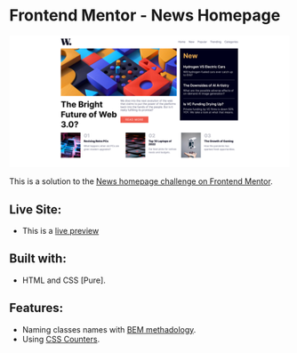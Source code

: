 # Frontend Mentor - News Homepage

![Screenshot of the website](./assets/preview/screenshot.png)

This is a solution to the [News homepage challenge on Frontend Mentor](https://www.frontendmentor.io/challenges/news-homepage-H6SWTa1MFl).

## Live Site:
- This is a [live preview](https://iabdwahab.github.io/frontend-mentor-solutions/solutions/news-homepage)

## Built with:

- HTML and CSS [Pure].

## Features:

- Naming classes names with [BEM methadology](https://en.bem.info/methodology/).
- Using [CSS Counters](https://www.w3schools.com/css/css_counters.asp).